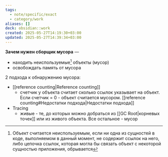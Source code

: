 ```yaml
---
tags:
  - note/specific/exact
  - category/work
aliases: []
deck: obsidian::work
created: 2025-05-27T14:19:30+03:00
updated: 2025-05-27T14:39:34+03:00
---
```


**Зачем нужен сборщик мусора**
—
- находить неиспользуемые[^1] объекты (мусор)
- освобождать память от мусора

2 подхода к обнаружению мусора:
- [[reference counting|Reference counting]]
	- счетчик у объекта считает сколько ссылок указывает на объект. Если счетчик = 0 - объект считается мусором. [[reference counting#Недостатки подхода|Недостатки подхода]]
- Tracing
	- живые - те, до которых можно добраться из [[GC Root|корневых точек]] или из живого объекта. Все остальное - мусор

[^1]: Объект считается неиспользуемым, если ни одна из сущностей в коде, выполняемом в данный момент, не содержит ссылок на него, либо цепочка ссылок, которая могла бы связать объект с некоторой сущностью приложения, обрывается
